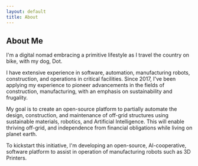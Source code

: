 ```yaml
---
layout: default
title: About
---
```


## About Me

I'm a digital nomad embracing a primitive lifestyle as I travel the country on bike, with my dog, Dot.

I have extensive experience in software, automation, manufacturing robots, construction, and operations in critical facilities. Since 2017, I've been applying my experience to pioneer advancements in the fields of construction, manufacturing, with an emphasis on sustainability and frugality.

My goal is to create an open-source platform to partially automate the design, construction, and maintenance of off-grid structures using sustainable materials, robotics, and Artificial Intelligence. This will enable thriving off-grid, and independence from financial obligations while living on planet earth.

To kickstart this initiative, I'm developing an open-source, AI-cooperative, software platform to assist in operation of manufacturing robots such as 3D Printers.
